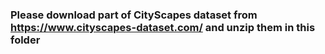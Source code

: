 ### Please download part of CityScapes dataset from https://www.cityscapes-dataset.com/ and unzip them in this folder